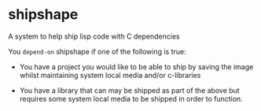# shipshape

A system to help ship lisp code with C dependencies

You `depend-on` shipshape if one of the following is true:

- You have a project you would like to be able to ship by saving the image whilst maintaining system local media and/or c-libraries

- You have a library that can may be shipped as part of the above but requires some system local media to be shipped in order to function.

